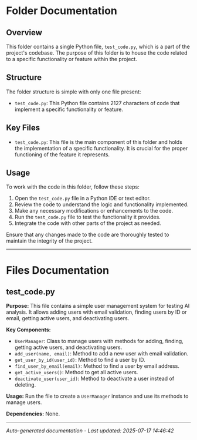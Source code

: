 # Folder Documentation

## Overview
This folder contains a single Python file, `test_code.py`, which is a part of the project's codebase. The purpose of this folder is to house the code related to a specific functionality or feature within the project.

## Structure
The folder structure is simple with only one file present:
- `test_code.py`: This Python file contains 2127 characters of code that implement a specific functionality or feature.

## Key Files
- `test_code.py`: This file is the main component of this folder and holds the implementation of a specific functionality. It is crucial for the proper functioning of the feature it represents.

## Usage
To work with the code in this folder, follow these steps:
1. Open the `test_code.py` file in a Python IDE or text editor.
2. Review the code to understand the logic and functionality implemented.
3. Make any necessary modifications or enhancements to the code.
4. Run the `test_code.py` file to test the functionality it provides.
5. Integrate the code with other parts of the project as needed.

Ensure that any changes made to the code are thoroughly tested to maintain the integrity of the project.

---

# Files Documentation

## test_code.py

**Purpose:** This file contains a simple user management system for testing AI analysis. It allows adding users with email validation, finding users by ID or email, getting active users, and deactivating users.

**Key Components:**
- `UserManager`: Class to manage users with methods for adding, finding, getting active users, and deactivating users.
- `add_user(name, email)`: Method to add a new user with email validation.
- `get_user_by_id(user_id)`: Method to find a user by ID.
- `find_user_by_email(email)`: Method to find a user by email address.
- `get_active_users()`: Method to get all active users.
- `deactivate_user(user_id)`: Method to deactivate a user instead of deleting.

**Usage:** Run the file to create a `UserManager` instance and use its methods to manage users.

**Dependencies:** None.

---
*Auto-generated documentation - Last updated: 2025-07-17 14:46:42*
